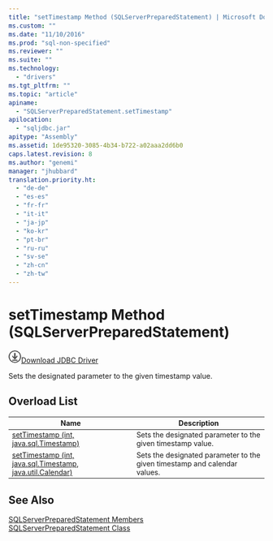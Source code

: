 ```yaml
---
title: "setTimestamp Method (SQLServerPreparedStatement) | Microsoft Docs"
ms.custom: ""
ms.date: "11/10/2016"
ms.prod: "sql-non-specified"
ms.reviewer: ""
ms.suite: ""
ms.technology: 
  - "drivers"
ms.tgt_pltfrm: ""
ms.topic: "article"
apiname: 
  - "SQLServerPreparedStatement.setTimestamp"
apilocation: 
  - "sqljdbc.jar"
apitype: "Assembly"
ms.assetid: 1de95320-3085-4b34-b722-a02aaa2dd6b0
caps.latest.revision: 8
ms.author: "genemi"
manager: "jhubbard"
translation.priority.ht: 
  - "de-de"
  - "es-es"
  - "fr-fr"
  - "it-it"
  - "ja-jp"
  - "ko-kr"
  - "pt-br"
  - "ru-ru"
  - "sv-se"
  - "zh-cn"
  - "zh-tw"
---
```

# setTimestamp Method (SQLServerPreparedStatement)
![Download](../../../ssdt/media/download.png)[Download JDBC Driver](http://go.microsoft.com/fwlink/?LinkId=245496)

  Sets the designated parameter to the given timestamp value.  
  
## Overload List  
  
|Name|Description|  
|----------|-----------------|  
|[setTimestamp (int, java.sql.Timestamp)](../../../connect/jdbc/reference/settimestamp-method--int--java.sql.timestamp-.md)|Sets the designated parameter to the given timestamp value.|  
|[setTimestamp (int, java.sql.Timestamp, java.util.Calendar)](../../../connect/jdbc/reference/settimestamp-method--int--java.sql.timestamp--java.util.calendar-.md)|Sets the designated parameter to the given timestamp and calendar values.|  
  
## See Also  
 [SQLServerPreparedStatement Members](../../../connect/jdbc/reference/sqlserverpreparedstatement-members.md)   
 [SQLServerPreparedStatement Class](../../../connect/jdbc/reference/sqlserverpreparedstatement-class.md)  
  
  